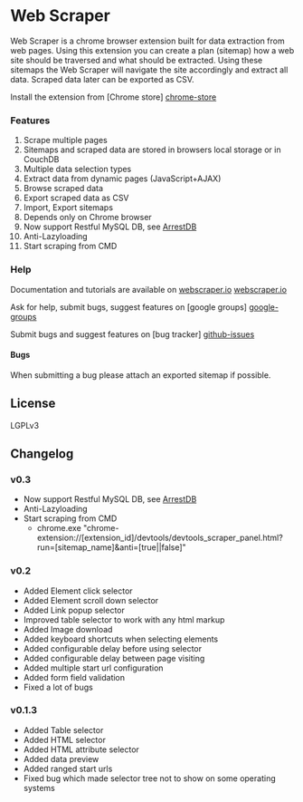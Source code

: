 # Web Scraper
Web Scraper is a chrome browser extension built for data extraction from web 
pages. Using this extension you can create a plan (sitemap) how a web site 
should be traversed and what should be extracted. Using these sitemaps the 
Web Scraper will navigate the site accordingly and extract all data. Scraped 
data later can be exported as CSV.

Install the extension from [Chrome store] [chrome-store]

### Features

 1. Scrape multiple pages
 2. Sitemaps and scraped data are stored in browsers local storage or in CouchDB
 3. Multiple data selection types
 4. Extract data from dynamic pages (JavaScript+AJAX)
 5. Browse scraped data
 6. Export scraped data as CSV
 7. Import, Export sitemaps
 8. Depends only on Chrome browser
 9. Now support Restful MySQL DB, see [ArrestDB]
 10. Anti-Lazyloading
 11. Start scraping from CMD

### Help

 Documentation and tutorials are available on [webscraper.io] [webscraper.io]
 
 Ask for help, submit bugs, suggest features on [google groups] [google-groups]
 
 Submit bugs and suggest features on [bug tracker] [github-issues]
 
#### Bugs
When submitting a bug please attach an exported sitemap if possible.

## License
LGPLv3

## Changelog
### v0.3
 * Now support Restful MySQL DB, see [ArrestDB]
 * Anti-Lazyloading
 * Start scraping from CMD
     - chrome.exe "chrome-extension://[extension_id]/devtools/devtools_scraper_panel.html?run=[sitemap_name]&anti=[true||false]"

### v0.2
 * Added Element click selector
 * Added Element scroll down selector
 * Added Link popup selector
 * Improved table selector to work with any html markup
 * Added Image download
 * Added keyboard shortcuts when selecting elements
 * Added configurable delay before using selector
 * Added configurable delay between page visiting
 * Added multiple start url configuration
 * Added form field validation
 * Fixed a lot of bugs

### v0.1.3
 * Added Table selector
 * Added HTML selector
 * Added HTML attribute selector
 * Added data preview
 * Added ranged start urls
 * Fixed bug which made selector tree not to show on some operating systems

 [chrome-store]: https://chrome.google.com/webstore/detail/web-scraper/jnhgnonknehpejjnehehllkliplmbmhn
 [webscraper.io]: http://webscraper.io/
 [google-groups]: https://groups.google.com/forum/#!forum/web-scraper
 [github-issues]: https://github.com/martinsbalodis/web-scraper-chrome-extension/issues
 [ArrestDB]: https://github.com/hejiheji001/ArrestDB
